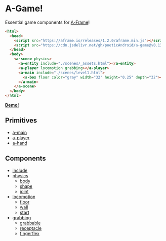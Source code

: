 # A-Game!

Essential game components for [A-Frame](https://aframe.io/)!

```html
<html>
  <head>
    <script src="https://aframe.io/releases/1.2.0/aframe.min.js"></script>
    <script src="https://cdn.jsdelivr.net/gh/poeticAndroid/a-game@v0.13.0/dist/a-game.min.js"></script>
  </head>
  <body>
    <a-scene physics>
      <a-entity include="./scenes/_assets.html"></a-entity>
      <a-player locomotion grabbing></a-player>
      <a-main include="./scenes/level1.html">
        <a-box floor color="gray" width="32" height="0.25" depth="32"></a-box>
      </a-main>
    </a-scene>
  </body>
</html>
```

**[Demo!](https://a-game-demo.glitch.me)**


## Primitives

 - [a-main](./src/primitives/a-main.md)
 - [a-player](./src/primitives/a-player.md)
 - [a-hand](./src/primitives/a-hand.md)


## Components

 - [include](./src/components/include.md)
 - [physics](./src/components/physics.md)
   - [body](./src/components/physics/body.md)
   - [shape](./src/components/physics/shape.md)
   - [joint](./src/components/physics/joint.md)
 - [locomotion](./src/components/locomotion.md)
   - [floor](./src/components/locomotion/floor.md)
   - [wall](./src/components/locomotion/wall.md)
   - [start](./src/components/locomotion/start.md)
 - [grabbing](./src/components/grabbing.md)
   - [grabbable](./src/components/grabbing/grabbable.md)
   - [receptacle](./src/components/grabbing/receptacle.md)
   - [fingerflex](./src/components/grabbing/fingerflex.md)
 

